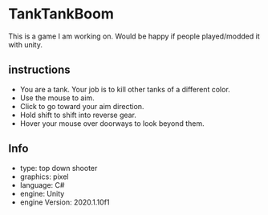 # TankTankBoom
This is a game I am working on. Would be happy if people played/modded it with unity.
## instructions
- You are a tank. Your job is to kill other tanks of a different color. 
- Use the mouse to aim. 
- Click to go toward your aim direction. 
- Hold shift to shift into reverse gear.
- Hover your mouse over doorways to look beyond them.
## Info
- type: top down shooter
- graphics: pixel
- language: C#
- engine: Unity
- engine Version: 2020.1.10f1
